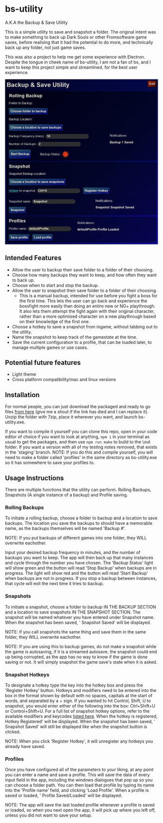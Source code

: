 # bs-utility
A.K.A the Backup & Save Utility

This is a simple utility to save and snapshot a folder. The original intent was to make something to back up Dark Souls or other Fromsoftware game saves, before realising that it had the potential to do more, and technically back up any folder, not just game saves.

This was also a project to help me get some experience with Electron. Despite the tongue in cheek name of bs-utility, I am not a fan of bs, and I want to keep this project simple and streamlined, for the best user experience.

![alt text](https://github.com/aodh66/bs-utility/blob/main/images/bs-utility.png?raw=true)

## Intended Features

- Allow the user to backup their save folder to a folder of their choosing.
- Choose how many backups they want to keep, and how often they want to back up.
- Choose when to start and stop the backup.
- Allow the user to snapshot their save folder to a folder of their choosing.
  - This is a manual backup, intended for use before you fight a boss for the first time. This lets the user can go back and experience the bossfight more easily than doing an entire new or NG+ playthrough. It also lets them attempt the fight again with their original character, rather than a more optimised character on a new playthrough based on their knowledge of the first one.
- Choose a hotkey to save a snapshot from ingame, without tabbing out to the utility.
- Name the snapshot to keep track of the gamestate at the time.
- Save the current configuration to a profile, that can be loaded later, to manage multiple games or use cases.

## Potential future features
- Light theme
- Cross platform compatibility/mac and linux versions

## Installation
For normal people, you can just download the packaged and ready to go files [from here](https://www.mediafire.com/file/zxxizqeg7edrt14/bs-utility-win32-x64.7z/file) (give me a shout if the link has died and I can replace it). Unzip the folder with 7zip, place it wherever you want, and launch bs-utility.exe.

If you want to compile it yourself you can clone this repo, open in your code editor of choice if you want to look at anything, `npm i` in your terminal as usual to get the packages, and then use `npm run make` to build to the \out folder. If you want a version with all of my testing notes removed, that exists in the 'staging' branch. NOTE: If you do this and compile yourself, you will need to make a folder called 'profiles' in the same directory as bs-utility.exe so it has somewhere to save your profiles to.

## Usage Instructions
There are multiple functions that the utility can perform. Rolling Backups, Snapshots (A single instance of a backup) and Profile saving.

### Rolling Backups
To initiate a rolling backup, choose a folder to backup and a location to save backups. The location you save the backups to should have a memorable name, as the backups themselves will be named 'Backup #'.

NOTE: If you put backups of different games into one folder, they WILL overwrite eachother.

Input your desired backup frequency in minutes, and the number of backups you want to keep. The app will then back up that many instances and cycle through the number you have chosen. The 'Backup Status' light will show green and the button will read 'Stop Backup' when backups are in progress. The light will show red and the button will read 'Start Backup' when backups are not in progress. If you stop a backup between instances, that cycle will exit the next time it tries to backup.

### Snapshots
To initiate a snapshot, choose a folder to backup IN THE BACKUP SECTION and a location to save snapshots IN THE SNAPSHOT SECTION. The snapshot will be named whatever you have entered under Snapshot name. When the snapshot has been saved, '<snapshot name> Snapshot Saved' will be displayed.

NOTE: If you call snapshots the same thing and save them in the same folder, they WILL overwrite eachother.

NOTE: If you are using this to backup games, do not make a snapshot while the game is autosaving, if it is a streamed autosave, the snapshot could end up being corrupted, as the app has no way to know if the game is done saving or not. It will simply snapshot the game save's state when it is asked.

### Snapshot Hotkeys
To designate a hotkey type the key into the hotkey box and press the 'Register Hotkey' button. Hotkeys and modifiers need to be entered into the box in the format shown by default with no spaces, capitals at the start of words, and separated by a + sign. If you wanted to hit Control, Shift, U to snapshot, you would enter either of the following into the box: Ctrl+Shift+U or Control+Shift+U. For a full list of snapshot hotkey options, refer to the available modifiers and keycodes [listed here](https://www.electronjs.org/docs/latest/api/accelerator). When the hotkey is registered, <snapshot name> Hotkey Registered' will be displayed. When the snapshot has been saved, '<snapshot name> Snapshot Saved' will still be displayed like when the snapshot button is clicked.

NOTE: When you click 'Register Hotkey', it will unregister any hotkeys you already have saved.

### Profiles
Once you have configured all of the parameters to your liking, at any point you can enter a name and save a profile. This will save the data of every input field in the app, including the windows dialogues that pop up so you can choose a folder path. You can then load that profile by typing its name into the 'Profile name' field, and clicking 'Load Profile'. When a profile is saved or loaded, '<profile name> Profile Saved/Loaded' will be displayed.

NOTE: The app will save the last loaded profile whenever a profile is saved or loaded, so when you next open the app, it will pick up where you left off, unless you did not want to save your setup.